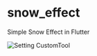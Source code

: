 # snow_effect

Simple Snow Effect in Flutter

![Setting CustomTool](https://raw.githubusercontent.com/windwp/flutter-snow-effect/master/images/screencast.gif)